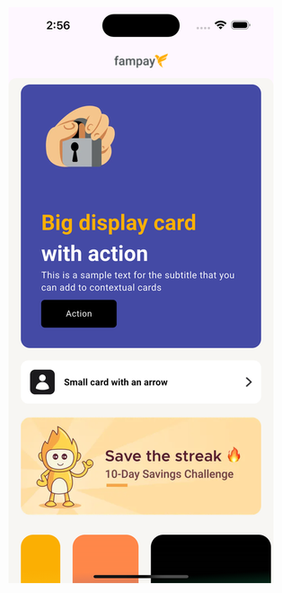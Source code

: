 
[![Watch the video](https://github.com/Bhaveshupadhyay/gym/blob/main/Simulator%20Screenshot%20-%20iPhone%2016%20Plus%20-%202024-12-20%20at%2014.56.26.png?raw=true)](https://glowbal.co.uk/api/uploads/fam_ios_recording.mp4)
